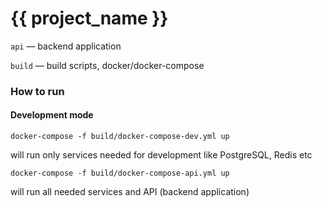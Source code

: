 # {{ project_name }}

`api` — backend application

`build` — build scripts, docker/docker-compose

### How to run

#### Development mode

`docker-compose -f build/docker-compose-dev.yml up`

will run only services needed for development like PostgreSQL, Redis etc

`docker-compose -f build/docker-compose-api.yml up`

will run all needed services and API (backend application)